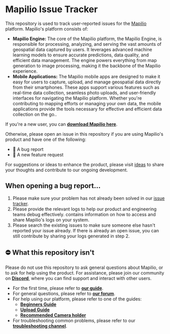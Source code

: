 # Mapilio Issue Tracker

This repository is used to track user-reported issues for the [Mapilio](https://mapilio.com) platform. Mapilio's platform consists
of:

* __Mapilio Engine:__  The core of the Mapilio platform, the Mapilio Engine, is responsible for processing, analyzing, and serving the vast amounts of geospatial data captured by users. It leverages advanced machine learning models to ensure accurate predictions, data quality, and efficient data management. The engine powers everything from map generation to image processing, making it the backbone of the Mapilio experience.
* __Mobile Applications:__ The Mapilio mobile apps are designed to make it easy for users to capture, upload, and manage geospatial data directly from their smartphones. These apps support various features such as real-time data collection, seamless photo uploads, and user-friendly interfaces for navigating the Mapilio platform. Whether you're contributing to mapping efforts or managing your own data, the mobile applications provide the tools necessary for effective and efficient data collection on the go..

If you're a new user, you can [__download Mapilio here__](https://mapilio.com/uploader).

Otherwise, please open an issue in this repository if you are using Mapilio's product and have one of the following:

* 🐛 A bug report
* 🎁 A new feature request

For suggestions or ideas to enhance the product, please visit [ideas](https://ideas.mapilio.com) to share your thoughts and contribute to our ongoing development.

## When opening a bug report...

1. Please make sure your problem has not already been solved in our [issue tracker](https://github.com/mapilio/mapilio-issues/issues).
2. Please provide the relevant logs to help our product and engineering teams debug effectively. 
   contains information on how to access and share Mapilio's logs on your system.
3. Please search the existing issues to make sure someone else hasn't reported your issue already. If there is
   already an open issue, you can still contribute by sharing your logs generated in step 2.

## ⛔ What this repository isn't

Please do not use this repository to ask general questions about Mapilio, or to ask for help using the product. For assistance, please join our community on [__Discord__](https://discord.gg/K2SGRdQ3), where you can find support and interact with other users.

* For the first time, please refer to [__our guide__](https://mapilio.com/blog/how-mapilio-is-transforming-our-world-one-street-at-a-time-56-en).
* For general questions, please refer to [__our forum__](https://forum.mapilio.com).
* For help using our platform, please refer to one of the guides:
    * [__Beginners Guide__](https://mapilio.com/blog/a-beginners-guide-61-en)
    * [__Upload Guide__](https://mapilio.com/blog/how-to-capture-and-upload-data-for-mapilio-a-comprehensive-guide-59-en)
    * [__Recommended Camera holder__](https://mapilio.com/blog/enhance-your-mapilio-adventures-with-innovative-holders-for-phones-gopros-and-dashcams-48-en)
* For troubleshooting common problems, please refer to our [__troubleshooting channel__](https://discord.gg/K2SGRdQ3).